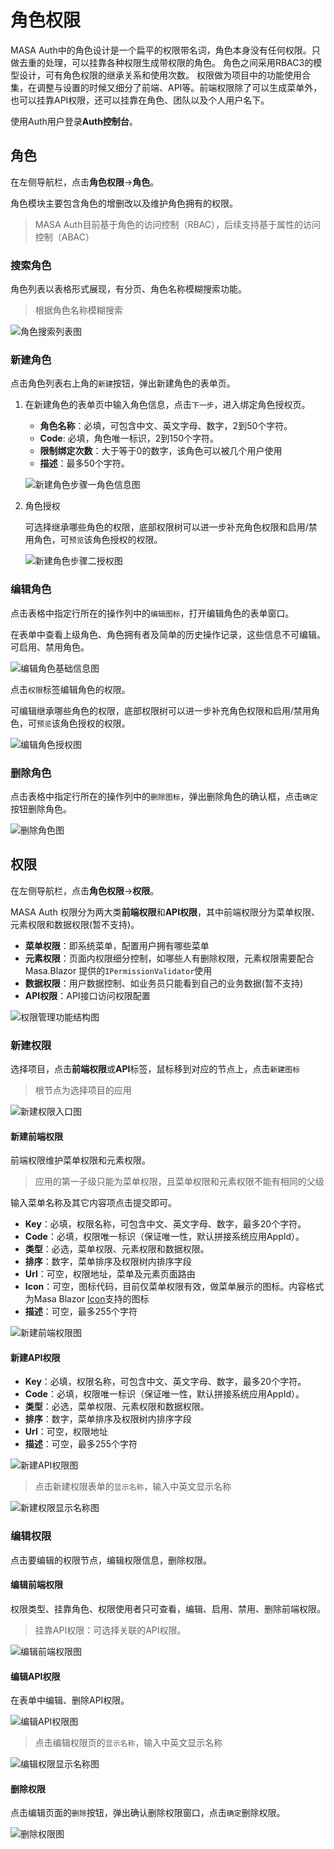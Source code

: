 # 角色权限

MASA Auth中的角色设计是一个扁平的权限带名词，角色本身没有任何权限。只做去重的处理，可以挂靠各种权限生成带权限的角色。
角色之间采用RBAC3的模型设计，可有角色权限的继承关系和使用次数。
权限做为项目中的功能使用合集，在调整与设置的时候又细分了前端、API等。前端权限除了可以生成菜单外，也可以挂靠API权限，还可以挂靠在角色、团队以及个人用户名下。

使用Auth用户登录**Auth控制台**。

## 角色

在左侧导航栏，点击**角色权限**->**角色**。

角色模块主要包含角色的增删改以及维护角色拥有的权限。

> MASA Auth目前基于角色的访问控制（RBAC），后续支持基于属性的访问控制（ABAC）

### 搜索角色

角色列表以表格形式展现，有分页、角色名称模糊搜索功能。

> 根据角色名称模糊搜索

![角色搜索列表图](https://cdn.masastack.com/stack/doc/auth/use-guide/permision/role-search.png)

### 新建角色

点击角色列表右上角的`新建`按钮，弹出新建角色的表单页。

1. 在新建角色的表单页中输入角色信息，点击`下一步`，进入绑定角色授权页。

   * **角色名称**：必填，可包含中文、英文字母、数字，2到50个字符。
   * **Code**: 必填，角色唯一标识，2到150个字符。
   * **限制绑定次数**：大于等于0的数字，该角色可以被几个用户使用
   * **描述**：最多50个字符。

   ![新建角色步骤一角色信息图](https://cdn.masastack.com/stack/doc/auth/use-guide/permision/role-add.png)

2. 角色授权

   可选择继承哪些角色的权限，底部权限树可以进一步补充角色权限和启用/禁用角色，可`预览`该角色授权的权限。

   ![新建角色步骤二授权图](https://cdn.masastack.com/stack/doc/auth/use-guide/permision/role-add-2.png)

### 编辑角色

点击表格中指定行所在的操作列中的`编辑图标`，打开编辑角色的表单窗口。

在表单中查看上级角色、角色拥有者及简单的历史操作记录，这些信息不可编辑。
可启用、禁用角色。

![编辑角色基础信息图](https://cdn.masastack.com/stack/doc/auth/use-guide/permision/role-edit.png)

点击`权限`标签编辑角色的权限。

可编辑继承哪些角色的权限，底部权限树可以进一步补充角色权限和启用/禁用角色，可`预览`该角色授权的权限。

![编辑角色授权图](https://cdn.masastack.com/stack/doc/auth/use-guide/permision/role-edit-2.png)

### 删除角色

点击表格中指定行所在的操作列中的`删除图标`，弹出删除角色的确认框，点击`确定`按钮删除角色。

![删除角色图](https://cdn.masastack.com/stack/doc/auth/use-guide/permision/role-delete.png)

## 权限

在左侧导航栏，点击**角色权限**->**权限**。

MASA Auth 权限分为两大类**前端权限**和**API权限**，其中前端权限分为菜单权限、元素权限和数据权限(暂不支持)。

* **菜单权限**：即系统菜单，配置用户拥有哪些菜单
* **元素权限**：页面内权限细分控制，如哪些人有删除权限，元素权限需要配合Masa.Blazor 提供的`IPermissionValidator`使用
* **数据权限**：用户数据控制、如业务员只能看到自己的业务数据(暂不支持)
* **API权限**：API接口访问权限配置

![权限管理功能结构图](https://cdn.masastack.com/stack/doc/auth/use-guide/permision/permision.svg)

### 新建权限

选择项目，点击**前端权限**或**API**标签，鼠标移到对应的节点上，点击`新建图标`

> 根节点为选择项目的应用

![新建权限入口图](https://cdn.masastack.com/stack/doc/auth/use-guide/permision/permision-add.png)

#### 新建前端权限

前端权限维护菜单权限和元素权限。

> 应用的第一子级只能为菜单权限，且菜单权限和元素权限不能有相同的父级

输入菜单名称及其它内容项点击提交即可。

* **Key**：必填，权限名称，可包含中文、英文字母、数字，最多20个字符。
* **Code**：必填，权限唯一标识（保证唯一性，默认拼接系统应用AppId）。
* **类型**：必选，菜单权限、元素权限和数据权限。
* **排序**：数字，菜单排序及权限树内排序字段
* **Url**：可空，权限地址，菜单及元素页面路由
* **Icon**：可空，图标代码，目前仅菜单权限有效，做菜单展示的图标。内容格式为Masa Blazor [Icon](https://blazor.masastack.com/components/icons)支持的图标
* **描述**：可空，最多255个字符

![新建前端权限图](https://cdn.masastack.com/stack/doc/auth/use-guide/permision/permision-add-frontend.png)

#### 新建API权限

* **Key**：必填，权限名称，可包含中文、英文字母、数字，最多20个字符。
* **Code**：必填，权限唯一标识（保证唯一性，默认拼接系统应用AppId）。
* **类型**：必选，菜单权限、元素权限和数据权限。
* **排序**：数字，菜单排序及权限树内排序字段
* **Url**：可空，权限地址
* **描述**：可空，最多255个字符

![新建API权限图](https://cdn.masastack.com/stack/doc/auth/use-guide/permision/permision-add-api.png)

> 点击新建权限表单的`显示名称`，输入中英文显示名称

![新建权限显示名称图](https://cdn.masastack.com/stack/doc/auth/use-guide/permision/permision-add-displayname.png)

### 编辑权限

点击要编辑的权限节点，编辑权限信息，删除权限。

#### 编辑前端权限

权限类型、挂靠角色、权限使用者只可查看，编辑、启用、禁用、删除前端权限。

> 挂靠API权限：可选择关联的API权限。

![编辑前端权限图](https://cdn.masastack.com/stack/doc/auth/use-guide/permision/permision-edit-frontend.png)

#### 编辑API权限

在表单中编辑、删除API权限。

![编辑API权限图](https://cdn.masastack.com/stack/doc/auth/use-guide/permision/permision-edit-api.png)

> 点击编辑权限页的`显示名称`，输入中英文显示名称

![编辑权限显示名称图](https://cdn.masastack.com/stack/doc/auth/use-guide/permision/permision-edit-displayname.png)

#### 删除权限

点击编辑页面的`删除`按钮，弹出确认删除权限窗口，点击`确定`删除权限。

![删除权限图](https://cdn.masastack.com/stack/doc/auth/use-guide/permision/permision-delete.png)
